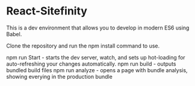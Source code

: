 # React-Sitefinity

This is a dev environment that allows you to develop in modern ES6 using Babel.

Clone the repository and run the npm install command to use.

npm run Start - starts the dev server, watch, and sets up hot-loading for auto-refreshing your changes automatically.
npm run build - outputs bundled build files
npm run analyze - opens a page with bundle analysis, showing everying in the production bundle